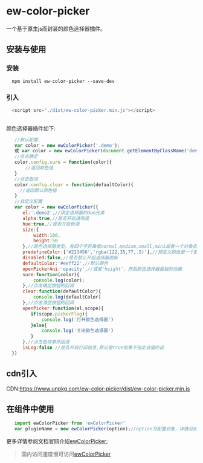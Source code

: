 # ew-color-picker

一个基于原生js而封装的颜色选择器插件。

## 安装与使用

### 安装
```
  npm install ew-color-picker --save-dev

```
### 引入

```js
  <script src="./dist/ew-color-picker.min.js"></script>
  
```

颜色选择器插件如下:

```js
   //默认配置
   var color = new ewColorPicker('.demo');
   或 var color = new ewColorPicker(document.getElementByClassName('demo'));
   //点击确定
   color.config.sure = function(color){
       //返回颜色值
   }
   //点击取消
   color.config.clear = function(defaultColor){
     //返回默认颜色值
   }
   //自定义配置
   var color = new ewColorPicker({
      el:'.demo2',//绑定选择器的dom元素
      alpha:true,//是否开启透明度
      hue:true,//是否开启色调
      size:{
          width:100,
          height:50
      },//颜色选择器类型，有四个字符串值normal,medium,small,mini或者一个对象自定义宽高
      predefineColor:['#223456','rgba(122,35,77,.5)'],//预定义颜色是一个数组
      disabled:false,//是否禁止开启选择器面板
      defaultColor:'#eeff22',//默认颜色
      openPickerAni:'opacity',//或者'height'，开启颜色选择器面板的动画
      sure:function(color){
          console.log(color);
      },//点击确定按钮的回调
      clear:function(defaultColor){
          console.log(defaultColor)
      },//点击清空按钮的回调
      openPicker:function(el,scope){
         if(scope.pickerFlag){
             console.log('打开颜色选择器')
         }else{
             console.log('关闭颜色选择器')
         }
      },//点击色块事件回调
      isLog:false //是否开启打印信息,默认是true如果不指定该值的话
  })

```

## cdn引入

CDN:https://www.unpkg.com/ew-color-picker/dist/ew-color-picker.min.js

## 在组件中使用


```js
   import ewColorPicker from 'ewColorPicker'
   var pluginName = new ewColorPicker(option);//option为配置对象，详情见前述

```

更多详情参阅文档官网介绍[ewColorPicker](https://eveningwater.github.io/ew-color-picker/);

> 国内访问速度慢可访问[ewColorPicker](https://eveningwater.gitee.io/ew-color-picker/)
